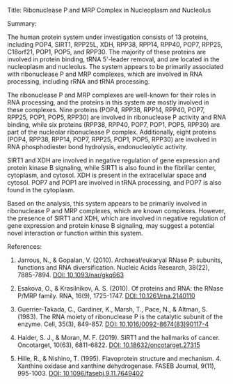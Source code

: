 Title: Ribonuclease P and MRP Complex in Nucleoplasm and Nucleolus

Summary:

The human protein system under investigation consists of 13 proteins, including POP4, SIRT1, RPP25L, XDH, RPP38, RPP14, RPP40, POP7, RPP25, C18orf21, POP1, POP5, and RPP30. The majority of these proteins are involved in protein binding, tRNA 5'-leader removal, and are located in the nucleoplasm and nucleolus. The system appears to be primarily associated with ribonuclease P and MRP complexes, which are involved in RNA processing, including rRNA and tRNA processing.

The ribonuclease P and MRP complexes are well-known for their roles in RNA processing, and the proteins in this system are mostly involved in these complexes. Nine proteins (POP4, RPP38, RPP14, RPP40, POP7, RPP25, POP1, POP5, RPP30) are involved in ribonuclease P activity and RNA binding, while six proteins (RPP38, RPP40, POP7, POP1, POP5, RPP30) are part of the nucleolar ribonuclease P complex. Additionally, eight proteins (POP4, RPP38, RPP14, POP7, RPP25, POP1, POP5, RPP30) are involved in RNA phosphodiester bond hydrolysis, endonucleolytic activity.

SIRT1 and XDH are involved in negative regulation of gene expression and protein kinase B signaling, while SIRT1 is also found in the fibrillar center, cytoplasm, and cytosol. XDH is present in the extracellular space and cytosol. POP7 and POP1 are involved in tRNA processing, and POP7 is also found in the cytoplasm.

Based on the analysis, this system appears to be primarily involved in ribonuclease P and MRP complexes, which are known complexes. However, the presence of SIRT1 and XDH, which are involved in negative regulation of gene expression and protein kinase B signaling, may suggest a potential novel interaction or function within this system.

References:

1. Jarrous, N., & Gopalan, V. (2010). Archaeal/eukaryal RNase P: subunits, functions and RNA diversification. Nucleic Acids Research, 38(22), 7885-7894. [DOI: 10.1093/nar/gkq663](https://doi.org/10.1093/nar/gkq663)

2. Esakova, O., & Krasilnikov, A. S. (2010). Of proteins and RNA: the RNase P/MRP family. RNA, 16(9), 1725-1747. [DOI: 10.1261/rna.2140110](https://doi.org/10.1261/rna.2140110)

3. Guerrier-Takada, C., Gardiner, K., Marsh, T., Pace, N., & Altman, S. (1983). The RNA moiety of ribonuclease P is the catalytic subunit of the enzyme. Cell, 35(3), 849-857. [DOI: 10.1016/0092-8674(83)90117-4](https://doi.org/10.1016/0092-8674(83)90117-4)

4. Haider, S. J., & Moran, M. F. (2019). SIRT1 and the hallmarks of cancer. Oncotarget, 10(63), 6811-6822. [DOI: 10.18632/oncotarget.27315](https://doi.org/10.18632/oncotarget.27315)

5. Hille, R., & Nishino, T. (1995). Flavoprotein structure and mechanism. 4. Xanthine oxidase and xanthine dehydrogenase. FASEB Journal, 9(11), 995-1003. [DOI: 10.1096/fasebj.9.11.7649402](https://doi.org/10.1096/fasebj.9.11.7649402)